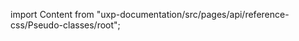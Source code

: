 
import Content from "uxp-documentation/src/pages/api/reference-css/Pseudo-classes/root";

<Content query="product=xd"/>
